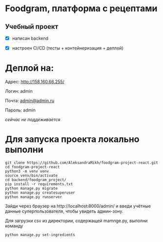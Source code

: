 # Foodgram, платформа с рецептами
## Учебный проект
- [x] написан backend
- [x] настроен CI/CD (тесты + контейнеризация + деплой)


# Деплой на:
Адрес: http://158.160.66.255/

Логин: admin

Почта: admin@admin.ru

Пароль: admin

_сейчас не поддеживается_




# Для запуска проекта локально выполни

```
git clone https://github.com/AleksandraMikh/foodgram-project-react.git
cd foodgram-project-react
python3 -m venv venv
source venv/bin/activate
cd backend/foodgram_project/
pip install -r requirements.txt
python manage.py migrate
python manage.py createsuperuser
python manage.py runserver
```

Зайди через браузер на http://localhost:8000/admin/ и введи учётные данные суперпользователя, чтобы увидеть админ-зону.


Для загрузки csv из директории, содержащей mamnge.py, выполни команду 

```
python manage.py set-ingredients
```
